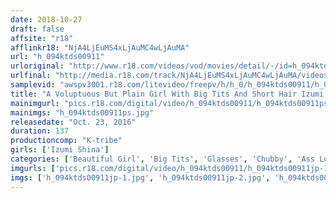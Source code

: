 ```yaml
---
date: 2018-10-27
draft: false
affsite: "r18"
afflinkr18: "NjA4LjEuMS4xLjAuMC4wLjAuMA"
url: "h_094ktds00911"
urloriginal: "http://www.r18.com/videos/vod/movies/detail/-/id=h_094ktds00911"
urlfinal: "http://media.r18.com/track/NjA4LjEuMS4xLjAuMC4wLjAuMA/videos/vod/movies/detail/-/id=h_094ktds00911"
samplevid: "awspv3001.r18.com/litevideo/freepv/h/h_0/h_094ktds00911/h_094ktds00911_dmb_w.mp4"
title: "A Voluptuous But Plain Girl With Big Tits And Short Hair Izumi, Age 21 A Part Time Worker At A Book Store G Cup Tits(95cm) And 95cm Hips"
mainimgurl: "pics.r18.com/digital/video/h_094ktds00911/h_094ktds00911ps.jpg"
mainimgs: "h_094ktds00911ps.jpg"
releasedate: "Oct. 23, 2016"
duration: 137
productioncomp: "K-tribe"
girls: ['Izumi Shina']
categories: ['Beautiful Girl', 'Big Tits', 'Glasses', 'Chubby', 'Ass Lover', 'Featured Actress', 'Hi-Def']
imgurls: ['pics.r18.com/digital/video/h_094ktds00911/h_094ktds00911jp-1.jpg', 'pics.r18.com/digital/video/h_094ktds00911/h_094ktds00911jp-2.jpg', 'pics.r18.com/digital/video/h_094ktds00911/h_094ktds00911jp-3.jpg', 'pics.r18.com/digital/video/h_094ktds00911/h_094ktds00911jp-4.jpg', 'pics.r18.com/digital/video/h_094ktds00911/h_094ktds00911jp-5.jpg', 'pics.r18.com/digital/video/h_094ktds00911/h_094ktds00911jp-6.jpg', 'pics.r18.com/digital/video/h_094ktds00911/h_094ktds00911jp-7.jpg', 'pics.r18.com/digital/video/h_094ktds00911/h_094ktds00911jp-8.jpg', 'pics.r18.com/digital/video/h_094ktds00911/h_094ktds00911jp-9.jpg', 'pics.r18.com/digital/video/h_094ktds00911/h_094ktds00911jp-10.jpg', 'pics.r18.com/digital/video/h_094ktds00911/h_094ktds00911jp-11.jpg', 'pics.r18.com/digital/video/h_094ktds00911/h_094ktds00911jp-12.jpg', 'pics.r18.com/digital/video/h_094ktds00911/h_094ktds00911jp-13.jpg', 'pics.r18.com/digital/video/h_094ktds00911/h_094ktds00911jp-14.jpg', 'pics.r18.com/digital/video/h_094ktds00911/h_094ktds00911jp-15.jpg', 'pics.r18.com/digital/video/h_094ktds00911/h_094ktds00911jp-16.jpg', 'pics.r18.com/digital/video/h_094ktds00911/h_094ktds00911jp-17.jpg', 'pics.r18.com/digital/video/h_094ktds00911/h_094ktds00911jp-18.jpg', 'pics.r18.com/digital/video/h_094ktds00911/h_094ktds00911jp-19.jpg', 'pics.r18.com/digital/video/h_094ktds00911/h_094ktds00911jp-20.jpg']
imgs: ['h_094ktds00911jp-1.jpg', 'h_094ktds00911jp-2.jpg', 'h_094ktds00911jp-3.jpg', 'h_094ktds00911jp-4.jpg', 'h_094ktds00911jp-5.jpg', 'h_094ktds00911jp-6.jpg', 'h_094ktds00911jp-7.jpg', 'h_094ktds00911jp-8.jpg', 'h_094ktds00911jp-9.jpg', 'h_094ktds00911jp-10.jpg', 'h_094ktds00911jp-11.jpg', 'h_094ktds00911jp-12.jpg', 'h_094ktds00911jp-13.jpg', 'h_094ktds00911jp-14.jpg', 'h_094ktds00911jp-15.jpg', 'h_094ktds00911jp-16.jpg', 'h_094ktds00911jp-17.jpg', 'h_094ktds00911jp-18.jpg', 'h_094ktds00911jp-19.jpg', 'h_094ktds00911jp-20.jpg']
---
```


